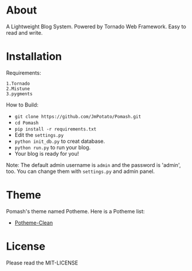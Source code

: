 About
======

A Lightweight Blog System. Powered by Tornado Web Framework. Easy to read and write.

Installation
======

Requirements:

    1.Tornado
    2.Mistune
    3.pygments

How to Build:

* `git clone https://github.com/JmPotato/Pomash.git`
* `cd Pomash`
* `pip install -r requirements.txt`
* Edit the `settings.py`
* `python init_db.py` to creat database.
* `python run.py` to run your blog.
* Your blog is ready for you!

Note: The default admin username is `admin` and the password is 'admin', too. You can change them with `settings.py` and admin panel.

Theme
=====

Pomash's theme named Potheme. Here is a Potheme list:

* [Potheme-Clean](https://github.com/JmPotato/Potheme-Clean)

License
=====

Please read the MIT-LICENSE
